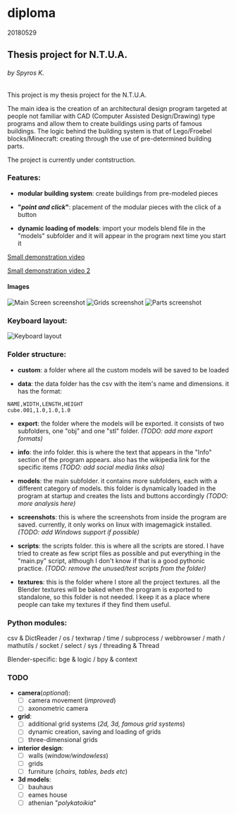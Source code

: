 # diploma
20180529

## Thesis project for N.T.U.A.
###### by Spyros K.

This project is my thesis project for the N.T.U.A.

The main idea is the creation of an architectural design program targeted at people not familiar with CAD (Computer Assisted Design/Drawing) type programs and allow them to create buildings using parts of famous buildings. The logic behind the building system is that of Lego/Froebel blocks/Minecraft: creating through the use of pre-determined building parts.

The project is currently under contstruction.

### Features:

- **modular building system**: create buildings from pre-modeled pieces

- **"_point and click_"**: placement of the modular pieces with the click of a button

- **dynamic loading of models**: import your models blend file in the "models" subfolder and it will appear in the program next time you start it

[Small demonstration video](https://gfycat.com/ClearcutExcitableBlobfish)

[Small demonstration video 2](https://gfycat.com/SeparateMellowBison)

#### Images
![Main Screen screenshot](https://imgur.com/BlVF7NE.jpg "Main screen")
![Grids screenshot](https://imgur.com/2UvzsvS.jpg "Grids")
![Parts screenshot](https://imgur.com/2DSZDdQ.jpg "Parts")

### Keyboard layout:
![Keyboard layout](https://i.imgur.com/gqn1njI.jpg "Parts")

### Folder structure:

- **custom**: a folder where all the custom models will be saved to be loaded

- **data**: the data folder has the csv with the item's name and dimensions. it has the format:
```
NAME,WIDTH,LENGTH,HEIGHT
cube.001,1.0,1.0,1.0
```

- **export**: the folder where the models will be exported. it consists of two subfolders, one "obj" and one "stl" folder. _(TODO: add more export formats)_

- **info**: the info folder. this is where the text that appears in the "Info" section of the program appears. also has the wikipedia link for the specific items _(TODO: add social media links also)_

- **models**: the main subfolder. it contains more subfolders, each with a different category of models. this folder is dynamically loaded in the program at startup and creates the lists and buttons accordingly _(TODO: more analysis here)_

- **screenshots**: this is where the screenshots from inside the program are saved. currently, it only works on linux with imagemagick installed. _(TODO: add Windows support if possible)_

- **scripts**: the scripts folder. this is where all the scripts are stored. I have tried to create as few script files as possible and put everything in the "main.py" script, although I don't know if that is a good pythonic practice. _(TODO: remove the unused/test scripts from the folder)_

- **textures**: this is the folder where I store all the project textures. all the Blender textures will be baked when the program is exported to standalone, so this folder is not needed. I keep it as a place where people can take my textures if they find them useful.

### Python modules:

csv & DictReader / os / textwrap / time / subprocess / webbrowser / math / mathutils / socket / select / sys / threading & Thread

Blender-specific: bge & logic / bpy & context


### TODO

- **camera**(_optional_):
  - [ ] camera movement (_improved_)
  - [ ] axonometric camera

- **grid**:
  - [ ] additional grid systems (_2d, 3d, famous grid systems_)
  - [ ] dynamic creation, saving and loading of grids
  - [ ] three-dimensional grids

- **interior design**:
  - [ ] walls (_window/windowless_)
  - [ ] grids
  - [ ] furniture (_chairs, tables, beds etc_)

- **3d models**:
  - [ ] bauhaus
  - [ ] eames house
  - [ ] athenian "_polykatoikia_"
